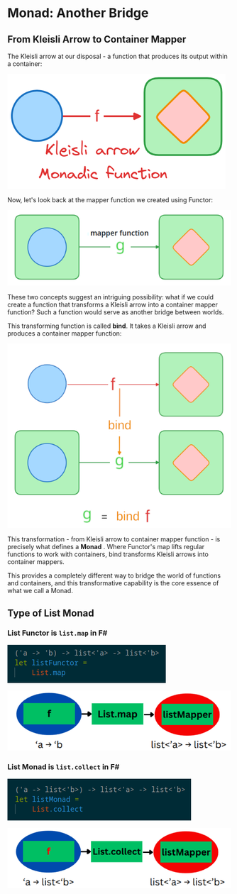 # Monad: Another Bridge

## From Kleisli Arrow to Container Mapper

The Kleisli arrow at our disposal - a function that produces its output within a container:

![image](https://raw.githubusercontent.com/ken-okabe/web-images5/main/img_1745714186810.png)

Now, let's look back at the mapper function we created using Functor:

![image](https://raw.githubusercontent.com/ken-okabe/web-images5/main/img_1745662130518.png)

These two concepts suggest an intriguing possibility: what if we could create a function that transforms a Kleisli arrow into a container mapper function? Such a function would serve as another bridge between worlds.

This transforming function is called **bind**. It takes a Kleisli arrow and produces a container mapper function:

![image](https://raw.githubusercontent.com/ken-okabe/web-images5/main/img_1745716642404.png)

This transformation - from Kleisli arrow to container mapper function - is precisely what defines a  **Monad** . Where Functor's map lifts regular functions to work with containers, bind transforms Kleisli arrows into container mappers.

This provides a completely different way to bridge the world of functions and containers, and this transformative capability is the core essence of what we call a Monad.

## Type of List Monad

### List Functor is `list.map` in F#

![image](https://raw.githubusercontent.com/ken-okabe/web-images5/main/img_1745674327527.png)

![image](https://raw.githubusercontent.com/ken-okabe/web-images5/main/img_1745701569925.png)

### List Monad is `list.collect` in F#

![image](https://raw.githubusercontent.com/ken-okabe/web-images5/main/img_1745804453086.png)

![image](https://raw.githubusercontent.com/ken-okabe/web-images5/main/img_1745804937535.png)